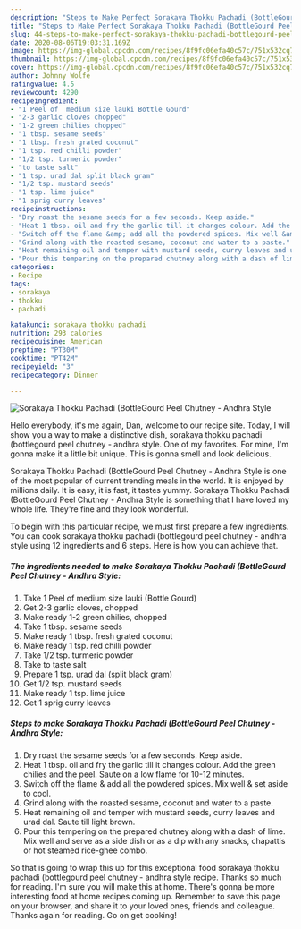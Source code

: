 ```yaml
---
description: "Steps to Make Perfect Sorakaya Thokku Pachadi (BottleGourd Peel Chutney - Andhra Style"
title: "Steps to Make Perfect Sorakaya Thokku Pachadi (BottleGourd Peel Chutney - Andhra Style"
slug: 44-steps-to-make-perfect-sorakaya-thokku-pachadi-bottlegourd-peel-chutney-andhra-style
date: 2020-08-06T19:03:31.169Z
image: https://img-global.cpcdn.com/recipes/8f9fc06efa40c57c/751x532cq70/sorakaya-thokku-pachadi-bottlegourd-peel-chutney-andhra-style-recipe-main-photo.jpg
thumbnail: https://img-global.cpcdn.com/recipes/8f9fc06efa40c57c/751x532cq70/sorakaya-thokku-pachadi-bottlegourd-peel-chutney-andhra-style-recipe-main-photo.jpg
cover: https://img-global.cpcdn.com/recipes/8f9fc06efa40c57c/751x532cq70/sorakaya-thokku-pachadi-bottlegourd-peel-chutney-andhra-style-recipe-main-photo.jpg
author: Johnny Wolfe
ratingvalue: 4.5
reviewcount: 4290
recipeingredient:
- "1 Peel of  medium size lauki Bottle Gourd"
- "2-3 garlic cloves chopped"
- "1-2 green chilies chopped"
- "1 tbsp. sesame seeds"
- "1 tbsp. fresh grated coconut"
- "1 tsp. red chilli powder"
- "1/2 tsp. turmeric powder"
- "to taste salt"
- "1 tsp. urad dal split black gram"
- "1/2 tsp. mustard seeds"
- "1 tsp. lime juice"
- "1 sprig curry leaves"
recipeinstructions:
- "Dry roast the sesame seeds for a few seconds. Keep aside."
- "Heat 1 tbsp. oil and fry the garlic till it changes colour. Add the green chilies and the peel. Saute on a low flame for 10-12 minutes."
- "Switch off the flame &amp; add all the powdered spices. Mix well &amp; set aside to cool."
- "Grind along with the roasted sesame, coconut and water to a paste."
- "Heat remaining oil and temper with mustard seeds, curry leaves and urad dal. Saute till light brown."
- "Pour this tempering on the prepared chutney along with a dash of lime. Mix well and serve as a side dish or as a dip with any snacks, chapattis or hot steamed rice-ghee combo."
categories:
- Recipe
tags:
- sorakaya
- thokku
- pachadi

katakunci: sorakaya thokku pachadi 
nutrition: 293 calories
recipecuisine: American
preptime: "PT30M"
cooktime: "PT42M"
recipeyield: "3"
recipecategory: Dinner

---
```



![Sorakaya Thokku Pachadi (BottleGourd Peel Chutney - Andhra Style](https://img-global.cpcdn.com/recipes/8f9fc06efa40c57c/751x532cq70/sorakaya-thokku-pachadi-bottlegourd-peel-chutney-andhra-style-recipe-main-photo.jpg)

Hello everybody, it's me again, Dan, welcome to our recipe site. Today, I will show you a way to make a distinctive dish, sorakaya thokku pachadi (bottlegourd peel chutney - andhra style. One of my favorites. For mine, I'm gonna make it a little bit unique. This is gonna smell and look delicious.

Sorakaya Thokku Pachadi (BottleGourd Peel Chutney - Andhra Style is one of the most popular of current trending meals in the world. It is enjoyed by millions daily. It is easy, it is fast, it tastes yummy. Sorakaya Thokku Pachadi (BottleGourd Peel Chutney - Andhra Style is something that I have loved my whole life. They're fine and they look wonderful.




To begin with this particular recipe, we must first prepare a few ingredients. You can cook sorakaya thokku pachadi (bottlegourd peel chutney - andhra style using 12 ingredients and 6 steps. Here is how you can achieve that.

<!--inarticleads1-->

##### The ingredients needed to make Sorakaya Thokku Pachadi (BottleGourd Peel Chutney - Andhra Style:

1. Take 1 Peel of  medium size lauki (Bottle Gourd)
1. Get 2-3 garlic cloves, chopped
1. Make ready 1-2 green chilies, chopped
1. Take 1 tbsp. sesame seeds
1. Make ready 1 tbsp. fresh grated coconut
1. Make ready 1 tsp. red chilli powder
1. Take 1/2 tsp. turmeric powder
1. Take to taste salt
1. Prepare 1 tsp. urad dal (split black gram)
1. Get 1/2 tsp. mustard seeds
1. Make ready 1 tsp. lime juice
1. Get 1 sprig curry leaves




<!--inarticleads2-->

##### Steps to make Sorakaya Thokku Pachadi (BottleGourd Peel Chutney - Andhra Style:

1. Dry roast the sesame seeds for a few seconds. Keep aside.
1. Heat 1 tbsp. oil and fry the garlic till it changes colour. Add the green chilies and the peel. Saute on a low flame for 10-12 minutes.
1. Switch off the flame &amp; add all the powdered spices. Mix well &amp; set aside to cool.
1. Grind along with the roasted sesame, coconut and water to a paste.
1. Heat remaining oil and temper with mustard seeds, curry leaves and urad dal. Saute till light brown.
1. Pour this tempering on the prepared chutney along with a dash of lime. Mix well and serve as a side dish or as a dip with any snacks, chapattis or hot steamed rice-ghee combo.




So that is going to wrap this up for this exceptional food sorakaya thokku pachadi (bottlegourd peel chutney - andhra style recipe. Thanks so much for reading. I'm sure you will make this at home. There's gonna be more interesting food at home recipes coming up. Remember to save this page on your browser, and share it to your loved ones, friends and colleague. Thanks again for reading. Go on get cooking!

